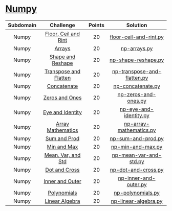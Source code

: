 # [Numpy](https://www.hackerrank.com/domains/python?badge_type=python&filters%5Bsubdomains%5D%5B%5D=numpy)

| Subdomain |                                                          Challenge                                                         | Points |                                                                                          Solution                                                                                         |
|:---:|:--------------------------------------------------------------------------------------------------------------------------:|:------:|:-----------------------------------------------------------------------------------------------------------------------------------------------------------------------------------------:|
| Numpy  | [Floor, Ceil and Rint](https://www.hackerrank.com/challenges/floor-ceil-and-rint/problem)                                       |  20  | [floor-ceil-and-rint.py](https://github.com/Shogun89/Hackerrank/blob/master/Python/Numpy/floor-ceil-and-rint.py)                | 
| Numpy  | [Arrays](https://www.hackerrank.com/challenges/np-arrays/problem)                                       |  20  | [np-arrays.py](https://github.com/Shogun89/Hackerrank/blob/master/Python/Numpy/np-arrays.py)                |   
| Numpy  | [Shape and Reshape](https://www.hackerrank.com/challenges/np-shape-reshape/problem)                                       |  20  | [np-shape-reshape.py](https://github.com/Shogun89/Hackerrank/blob/master/Python/Numpy/np-shape-reshape.py)                |   
| Numpy  | [Transpose and Flatten](https://www.hackerrank.com/challenges/np-transpose-and-flatten/problem)                                       |  20  | [np-transpose-and-flatten.py](https://github.com/Shogun89/Hackerrank/blob/master/Python/Numpy/np-transpose-and-flatten.py)                |   
| Numpy  | [Concatenate](https://www.hackerrank.com/challenges/np-concatenate/problem)                                       |  20  | [np-concatenate.py](https://github.com/Shogun89/Hackerrank/blob/master/Python/Numpy/np-concatenate.py)                |   
| Numpy  | [Zeros and Ones](https://www.hackerrank.com/challenges/np-zeros-and-ones/problem)                                       |  20  | [np-zeros-and-ones.py](https://github.com/Shogun89/Hackerrank/blob/master/Python/Numpy/np-zeros-and-ones.py)                |   
| Numpy  | [Eye and Identity](https://www.hackerrank.com/challenges/np-eye-and-identity/problem)                                       |  20  | [np-eye-and-identity.py](https://github.com/Shogun89/Hackerrank/blob/master/Python/Numpy/np-eye-and-identity.py)                |   
| Numpy  | [Array Mathematics](https://www.hackerrank.com/challenges/np-array-mathematics/problem)                                       |  20  | [np-array-mathematics.py](https://github.com/Shogun89/Hackerrank/blob/master/Python/Numpy/np-array-mathematics.py)                |  
| Numpy  | [Sum and Prod](https://www.hackerrank.com/challenges/np-sum-and-prod/problem)                                       |  20  | [np-sum-and-prod.py](https://github.com/Shogun89/Hackerrank/blob/master/Python/Numpy/np-sum-and-prod.py)                | 
| Numpy  | [Min and Max](https://www.hackerrank.com/challenges/np-min-and-max/problem)                                       |  20  | [np-min-and-max.py](https://github.com/Shogun89/Hackerrank/blob/master/Python/Numpy/np-min-and-max.py)                | 
| Numpy  | [Mean, Var, and Std](https://www.hackerrank.com/challenges/np-mean-var-and-std/problem)                                       |  20  | [np-mean-var-and-std.py](https://github.com/Shogun89/Hackerrank/blob/master/Python/Numpy/np-mean-var-and-std.py)                | 
| Numpy  | [Dot and Cross](https://www.hackerrank.com/challenges/np-dot-and-cross/problem)                                       |  20  | [np-dot-and-cross.py](https://github.com/Shogun89/Hackerrank/blob/master/Python/Numpy/np-dot-and-cross.py)                | 
| Numpy  | [Inner and Outer](https://www.hackerrank.com/challenges/np-inner-and-outer/problem)                                       |  20  | [np-inner-and-outer.py](https://github.com/Shogun89/Hackerrank/blob/master/Python/Numpy/np-inner-and-outer.py)                | 
| Numpy  | [Polynomials](https://www.hackerrank.com/challenges/np-polynomials/problem)                                       |  20  | [np-polynomials.py](https://github.com/Shogun89/Hackerrank/blob/master/Python/Numpy/np-polynomials.py)                | 
| Numpy  | [Linear Algebra](https://www.hackerrank.com/challenges/np-linear-algebra/problem)                                       |  20  | [np-linear-algebra.py](https://github.com/Shogun89/Hackerrank/blob/master/Python/Numpy/np-linear-algebra.py)                | 
  

